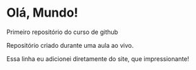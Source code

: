 # Olá, Mundo!
 Primeiro repositório do curso de github

 Repositório criado durante uma aula ao vivo.

Essa linha eu adicionei diretamente do site, que impressionante!
